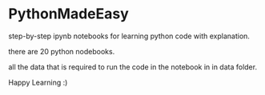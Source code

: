 # PythonMadeEasy
 step-by-step ipynb notebooks for learning python code with explanation. 


there are 20 python nodebooks. 

all the data that is required to run the code in the notebook in in data folder.

Happy Learning :)
